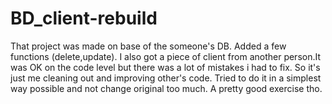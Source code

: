 # BD_client-rebuild

That project was made on base of the someone's DB. Added a few functions (delete,update).
I also got a piece of client from another person.It was OK on the code level but there was a lot of mistakes i had to fix.
So it's just me cleaning out and improving other's code. 
Tried to do it in a simplest way possible and not change original too much.
A pretty good exercise tho.
